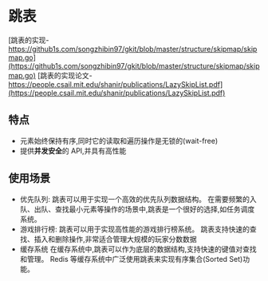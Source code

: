 # 跳表


[跳表的实现- https://github1s.com/songzhibin97/gkit/blob/master/structure/skipmap/skipmap.go](https://github1s.com/songzhibin97/gkit/blob/master/structure/skipmap/skipmap.go)
[跳表的实现论文- https://people.csail.mit.edu/shanir/publications/LazySkipList.pdf](https://people.csail.mit.edu/shanir/publications/LazySkipList.pdf)


## 特点

- 元素始终保持有序,同时它的读取和遍历操作是无锁的(wait-free)
- 提供**并发安全**的 API,并具有高性能



## 使用场景

- 优先队列:
    跳表可以用于实现一个高效的优先队列数据结构。
    在需要频繁的入队、出队、查找最小元素等操作的场景中,跳表是一个很好的选择,如任务调度系统。
- 游戏排行榜:
    跳表可以用于实现高性能的游戏排行榜系统。
    跳表支持快速的查找、插入和删除操作,非常适合管理大规模的玩家分数数据
- 缓存系统
    在缓存系统中,跳表可以作为底层的数据结构,支持快速的键值对查找和管理。
    Redis 等缓存系统中广泛使用跳表来实现有序集合(Sorted Set)功能。
    